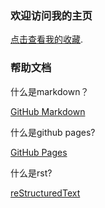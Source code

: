 ### 欢迎访问我的主页

[点击查看我的收藏](mainpage.html).


### 帮助文档
什么是markdown？

[GitHub Markdown](https://guides.github.com/features/mastering-markdown/)

什么是github pages?

[GitHub Pages](https://help.github.com/pages) 

什么是rst?

[reStructuredText](https://docs.readthedocs.io/en/latest/getting_started.html#in-rst)

